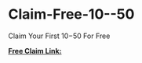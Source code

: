 # Claim-Free-10--50
Claim Your First $10-$50 For Free

**[Free Claim Link:](https://bit.ly/4iwQKzJ)**
